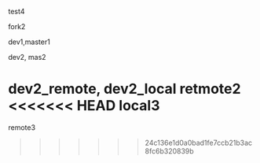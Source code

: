 test4

fork2

dev1,master1

dev2, mas2

dev2_remote, dev2_local
retmote2
<<<<<<< HEAD
local3
=======
remote3
>>>>>>> 24c136e1d0a0bad1fe7ccb21b3ac8fc6b320839b
